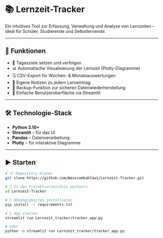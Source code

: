 # 📚 Lernzeit-Tracker

Ein intuitives Tool zur Erfassung, Verwaltung und Analyse von Lernzeiten – ideal für Schüler, Studierende und Selbstlernende.

---

## 🚀 Funktionen

- 🎯 Tagesziele setzen und verfolgen
- 📊 Automatische Visualisierung der Lernzeit (Plotly-Diagramme)
- 🗓️ CSV-Export für Wochen- & Monatsauswertungen
- 💬 Eigene Notizen zu jedem Lerneintrag
- 🧠 Backup-Funktion zur sicheren Datenwiederherstellung
- 📁 Einfache Benutzeroberfläche via Streamlit

---

## 🛠️ Technologie-Stack

- **Python 3.10+**
- **Streamlit** – für das UI
- **Pandas** – Datenverarbeitung
- **Plotly** – für interaktive Diagramme

---

## ▶️ Starten

```bash
# 📦 Repository klonen
git clone https://github.com/Wassiemkahlawi/Lernzeit-Tracker.git

# 📁 In das Projektverzeichnis wechseln
cd Lernzeit-Tracker

# 🔧 Abhängigkeiten installieren
pip install -r requirements.txt

# 🚀 App starten
streamlit run Lernzeit_tracker/tracker_app.py

# oder
python -m streamlit run Lernzeit_tracker/tracker_app.py
